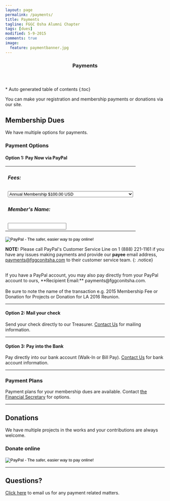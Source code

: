 ```yaml
---
layout: page
permalink: /payments/
title: Payments
tagline: FGGC Osha Alumni Chapter
tags: [dues]
modified: 5-9-2015
comments: true
image:
  feature: paymentbanner.jpg
---
```

<section id="table-of-contents" class="toc">
  <header>
    <h3 >Payments</h3>
  </header>
<div id="drawer" markdown="1">
*  Auto generated table of contents
{:toc}
</div>
</section><!-- /#table-of-contents -->

You can make your registration and membership payments or donations via our site.

## Membership Dues

We have multiple options for payments.

### Payment Options

#### Option 1: Pay Now via PayPal
<form action="https://www.paypal.com/cgi-bin/webscr" method="post" target="_top">
<input type="hidden" name="cmd" value="_s-xclick">
<input type="hidden" name="hosted_button_id" value="DXBYSHJD5CQG4">
<table>
<tr><td><input type="hidden" name="on0" value="Fees:"><h5>Fees:</h5></td></tr><tr><td><select name="os0">
	<option value="Annual Membership">Annual Membership $100.00 USD</option>
	<option value="One-time Registration + Annual Membership Fee">One-time Registration + Annual Membership Fee $120.00 USD</option>
</select> </td></tr>
<tr><td><input type="hidden" name="on1" value="Member's Name:"><h5>Member's Name:</h5></td></tr><tr><td><input type="text" name="os1" maxlength="200"></td></tr>
</table>
<input type="hidden" name="currency_code" value="USD">
<input type="image" src="https://www.paypalobjects.com/en_US/i/btn/btn_paynow_SM.gif" border="0" name="submit" alt="PayPal - The safer, easier way to pay online!">
<img alt="" border="0" src="https://www.paypalobjects.com/en_US/i/scr/pixel.gif" width="1" height="1">
</form>

**NOTE:** Please call PayPal's Customer Service Line on 1 (888) 221-1161 if you have any issues making payments and provide our **payee** email address, payments@fggconitsha.com to their customer service team. 
{: .notice} 

<br>
If you have a PayPal account, you may also pay directly from your PayPal account to ours, **Recipient Email:** payments@fggconitsha.com. 
<br>
<br>
Be sure to note the name of the transaction e.g. 2015 Membership Fee or Donation for Projects or Donation for LA 2016 Reunion.

---

#### Option 2: Mail your check
Send your check directly to our Treasurer. [Contact Us](mailto:payments@fggconitsha.com) for mailing information.

---

#### Option 3: Pay into the Bank
Pay directly into our bank account (Walk-In or Bill Pay). [Contact Us](mailto:payments@fggconitsha.com) for bank account information.

---

### Payment Plans
Payment plans for your membership dues are available. Contact [the Financial Secretary](mailto:chinwe.onyekwelu@fggconitsha.com) for options.

---

## Donations

We have multiple projects in the works and your contributions are always welcome. 

### Donate online
<form action="https://www.paypal.com/cgi-bin/webscr" method="post" target="_top">
<input type="hidden" name="cmd" value="_s-xclick">
<input type="hidden" name="hosted_button_id" value="G7XHMY79JWAFC">
<input type="image" src="https://www.paypalobjects.com/en_US/i/btn/btn_donate_SM.gif" border="0" name="submit" alt="PayPal - The safer, easier way to pay online!">
<img alt="" border="0" src="https://www.paypalobjects.com/en_US/i/scr/pixel.gif" width="1" height="1">
</form> 

---

## Questions?
[Click here](mailto:payments@fggconitsha.com) to email us for any payment related matters.


